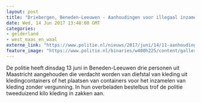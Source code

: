 ```yaml
---
layout: post
title: "Driebergen, Beneden-Leeuwen - Aanhoudingen voor illegaal inzamelen kleding"
date: Wed, 14 Jun 2017 13:48:00 GMT
categories: 
- gelderland 
- west_maas_en_waal 
externe_link: "https://www.politie.nl/nieuws/2017/juni/14/11-aanhoudingen-voor-illegaal-inzamelen-kleding.html"
feature_image: "https://www.politie.nl/binaries/w400h225/content/gallery/politie/stock-afbeeldingen/11-landelijke-eenheid/bestelbusmetkleding.jpg"
---
```


De politie heeft dinsdag 13 juni in Beneden-Leeuwen drie personen uit Maastricht aangehouden die verdacht worden van diefstal van kleding uit kledingcontainers of het plaatsen van containers voor het inzamelen van kleding zonder vergunning. In hun overbeladen bestelbus trof de politie tweeduizend kilo kleding in zakken aan.
